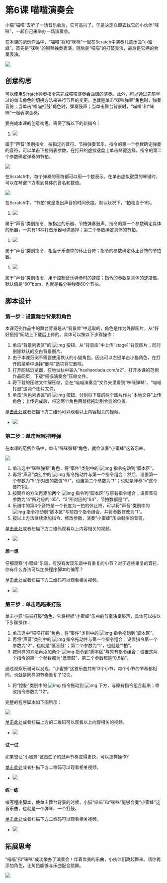 # 第6课 喵喵演奏会

小猫“喵喵”去听了一场音乐会后，它可高兴了。于是决定立即去找它的小伙伴“咪咪”，一起自己来举办一场演奏会。

在本课的范例作品中，“喵喵”将和“咪咪”一起在Scratch中演奏儿童乐曲“小蜜蜂”。首先是“咪咪”的钢琴独奏表演，随后是“喵喵”的打鼓表演，最后是它俩的合奏表演。

![](https://github.com/Haohaodada-official/docs/tree/8a7bce8f9269f3537909f64d03ad2a1ddd80af30/.gitbook/assets/scratch6-0.png)

## 创意构思

可以使用Scratch弹奏指令来完成喵喵演奏会曲谱的演奏。此外，可以通过先前学过的单击角色的切换方法来进行节目的变更。也就是单击“咪咪弹琴”角色时，弹奏音符；当单击“喵喵打鼓”角色时，弹奏鼓声；当单击舞台背景时，“喵喵”和“咪咪”一起表演合奏。

要完成本课的创意构思，需要了解以下的新指令：

1. ![](https://github.com/Haohaodada-official/docs/tree/8a7bce8f9269f3537909f64d03ad2a1ddd80af30/.gitbook/assets/scratch6-1.png) 

属于“声音”类别指令，按指定的音符、节拍弹奏音乐。指令的第一个参数确定弹奏的音符，可以单击下拉列表参数，在打开的虚拟键盘上单击琴键选择。指令的第二个参数确定弹奏的节拍。

![](https://github.com/Haohaodada-official/docs/tree/8a7bce8f9269f3537909f64d03ad2a1ddd80af30/.gitbook/assets/scratch6-2.png)

在Scratch中，每个弹奏的音符都可以用一个数表示。在单击虚拟键盘的琴键时，可以在琴键下方看到具体的音名和数值。

![](https://github.com/Haohaodada-official/docs/tree/8a7bce8f9269f3537909f64d03ad2a1ddd80af30/.gitbook/assets/scratch6-2b.png)

在Scratch中，“节拍”就是发出声音的时间长度。默认状况下，1拍相当于1秒。

1. ![](https://github.com/Haohaodada-official/docs/tree/8a7bce8f9269f3537909f64d03ad2a1ddd80af30/.gitbook/assets/scratch6-3.png) 

属于“声音”类别指令，按指定的乐器、节拍弹奏鼓声。指令的第一个参数确定具体的乐器，一共有18种打击乐器可供选择；第二个参数确定具体的节拍。

1. ![](https://github.com/Haohaodada-official/docs/tree/8a7bce8f9269f3537909f64d03ad2a1ddd80af30/.gitbook/assets/scratch6-4.png) 

属于“声音”类别指令，相当于乐谱中的休止音符；指令的参数确定休止音符的节拍数。

1. ![](https://github.com/Haohaodada-official/docs/tree/8a7bce8f9269f3537909f64d03ad2a1ddd80af30/.gitbook/assets/scratch6-5.png) 

属于“声音”类别指令，用于控制音乐弹奏时的速度；指令的参数是具体的速度值，默认值是“60”bpm，也就是每分钟弹奏60个节拍。

## 脚本设计

### 第一步：设置舞台背景和角色

本课范例作品中的舞台背景是从“背景库”中选取的，角色是作为外部图片，从“好好搭搭”网站上下载后上传的。具体可以按以下步骤操作：

1. 单击“背景列表区”的 ![img](https://github.com/Haohaodada-official/docs/tree/8a7bce8f9269f3537909f64d03ad2a1ddd80af30/zai-xian-ru-men-ke-cheng/scratch-primer/img/2-5.png) 按钮，从“背景库”中上传“stage1”背景图片；同时删除默认的空白背景图片。
2. 由于本课范例不需要使用默认的小猫角色，因此可以右键单击小猫角色，在打开的菜单中选择“删除”选项将它删除。
3. 打开网络浏览器，在地址栏中输入“haohaodada.com/a2”，打开本课的范例作品网页，下载“喵喵演奏会”压缩文件。
4. 将下载的压缩文件解压缩，会在“喵喵演奏会”文件夹里看到“咪咪弹琴”、“喵喵打鼓”这两个图片文件。
5. 单击“角色列表区”的 ![img](https://github.com/Haohaodada-official/docs/tree/8a7bce8f9269f3537909f64d03ad2a1ddd80af30/zai-xian-ru-men-ke-cheng/scratch-primer/img/3-6.png) 按钮，分别将下载的两个图片作为“本地文件”上传角色；上传完成后，将这两个角色用鼠标拖动到合适的位置。

[单击此处](http://haohaodada.com/video/a20601.php)或者扫描下方二维码可以观看以上内容相关的视频。

* ![](https://github.com/Haohaodada-official/docs/tree/8a7bce8f9269f3537909f64d03ad2a1ddd80af30/.gitbook/assets/a20601.png) 

### 第二步：单击咪咪把琴弹

在本课的范例作品中，单击“咪咪弹琴”角色，就会演奏“小蜜蜂”这首乐曲。

![](https://github.com/Haohaodada-official/docs/tree/8a7bce8f9269f3537909f64d03ad2a1ddd80af30/.gitbook/assets/scratch6-6.png)

1. 单击选中“咪咪弹琴”角色，将“事件”类别中的 ![img](https://github.com/Haohaodada-official/docs/tree/8a7bce8f9269f3537909f64d03ad2a1ddd80af30/zai-xian-ru-men-ke-cheng/scratch-primer/img/5-1.png) 指令拖动到“脚本区”。
2. 再将“声音”类别中的 ![img](https://github.com/Haohaodada-official/docs/tree/8a7bce8f9269f3537909f64d03ad2a1ddd80af30/zai-xian-ru-men-ke-cheng/scratch-primer/img/6-1.png) 指令拖动并与第一个指令组合；然后，设置第一个参数为“5”所对应的数值“67”，设置第二个参数为“1”；也就是弹奏“5”这个音符1拍。
3. 按同样的方法再添加两个 ![img](https://github.com/Haohaodada-official/docs/tree/8a7bce8f9269f3537909f64d03ad2a1ddd80af30/zai-xian-ru-men-ke-cheng/scratch-primer/img/6-1.png) 指令到“脚本区”与原有指令组合；设置音符参数为“4”所对应的“65”、“3”所对应的“64”，节拍数都是“1”。
4. 乐谱中的第4个音符是一个长度为一拍的休止符，可以将“声音”类别中的 ![img](https://github.com/Haohaodada-official/docs/tree/8a7bce8f9269f3537909f64d03ad2a1ddd80af30/zai-xian-ru-men-ke-cheng/scratch-primer/img/6-4.png) 指令拖动到“脚本区”与前四个指令组合，并将参数修改为“1”。
5. 按以上方法继续添加指令、修改参数，演奏“小蜜蜂”乐曲剩余的音符。

[单击此处](http://haohaodada.com/video/a20602.php)或者扫描下方二维码观看以上内容相关的视频。

* ![](https://github.com/Haohaodada-official/docs/tree/8a7bce8f9269f3537909f64d03ad2a1ddd80af30/.gitbook/assets/a20602.png) 

#### 想一想

仔细观察“小蜜蜂”乐谱，有没有发现乐谱中有重复的小节？对于这些重复的音符，你有什么办法可以加快程序脚本的编写？

[单击此处](http://haohaodada.com/video/a20603.php)或者扫描下方二维码可以观看相关视频。

* ![](https://github.com/Haohaodada-official/docs/tree/8a7bce8f9269f3537909f64d03ad2a1ddd80af30/.gitbook/assets/a20603.png) 

### 第三步：单击喵喵来打鼓

单击小猫“喵喵打鼓”角色，它将根据“小蜜蜂”乐曲的节奏演奏鼓声，具体可以按以下步骤操作：

1. 单击选中“喵喵打鼓”角色，将“事件”类别中的 ![img](https://github.com/Haohaodada-official/docs/tree/8a7bce8f9269f3537909f64d03ad2a1ddd80af30/zai-xian-ru-men-ke-cheng/scratch-primer/img/5-1.png) 指令拖动到“脚本区”。
2. 再将“声音”类别中的 ![img](https://github.com/Haohaodada-official/docs/tree/8a7bce8f9269f3537909f64d03ad2a1ddd80af30/zai-xian-ru-men-ke-cheng/scratch-primer/img/6-3.png) 指令拖动并与第一个指令组合；设置指令第一个参数为“2”，也就是“低音鼓”；第二个参数为“1”，也就是“1拍”。
3. 按同样的方法再添加两个 ![img](https://github.com/Haohaodada-official/docs/tree/8a7bce8f9269f3537909f64d03ad2a1ddd80af30/zai-xian-ru-men-ke-cheng/scratch-primer/img/6-3.png) 指令到“脚本区”与原有指令组合；设置这两个指令的第一个参数都为“低音鼓”，第二个参数都是“0.5拍”。

通过观察乐谱可以发现，“小蜜蜂”这首乐曲共有12个小节，每个小节的节奏都相同，也就是同样的节奏重复了12次。

1. 将“控制”类别中的 ![img](https://github.com/Haohaodada-official/docs/tree/8a7bce8f9269f3537909f64d03ad2a1ddd80af30/zai-xian-ru-men-ke-cheng/scratch-primer/img/4-3.png) 指令拖动到 ![img](https://github.com/Haohaodada-official/docs/tree/8a7bce8f9269f3537909f64d03ad2a1ddd80af30/zai-xian-ru-men-ke-cheng/scratch-primer/img/5-1.png) 下方，与原有指令组合起来；修改指令参数为“12”。

完整的程序脚本如下图所示：

![](https://github.com/Haohaodada-official/docs/tree/8a7bce8f9269f3537909f64d03ad2a1ddd80af30/.gitbook/assets/scratch6-7.png)

[单击此处](http://haohaodada.com/video/a20604.php)或者扫描上方的二维码可以观看以上内容相关的视频。

* ![](https://github.com/Haohaodada-official/docs/tree/8a7bce8f9269f3537909f64d03ad2a1ddd80af30/.gitbook/assets/a20604.png) 

#### 试一试

如果想让“小蜜蜂”这首曲子的鼓声节奏变得更快，可以怎样操作?

[单击此处](http://haohaodada.com/video/a20605.php)或者扫描下方二维码可以观看相关视频。

* ![](https://github.com/Haohaodada-official/docs/tree/8a7bce8f9269f3537909f64d03ad2a1ddd80af30/.gitbook/assets/a20605.png) 

#### 练一练

编写程序脚本，使单击舞台背景的时候，小猫“喵喵”和“咪咪”能够合奏“小蜜蜂”这首乐曲，也就是一个弹琴、一个打鼓。

[单击此处](http://haohaodada.com/video/a20606.php)或者扫描下方二维码可以观看相关视频。

* ![](https://github.com/Haohaodada-official/docs/tree/8a7bce8f9269f3537909f64d03ad2a1ddd80af30/.gitbook/assets/a20606.png) 

## 拓展思考

“喵喵”和“咪咪”成功举办了演奏会！伴着优美的乐曲，小伙伴们跳起舞来。请你再添加角色，让角色能够与乐曲配合跳舞。

![](https://github.com/Haohaodada-official/docs/tree/8a7bce8f9269f3537909f64d03ad2a1ddd80af30/.gitbook/assets/scratch6-8.png)

